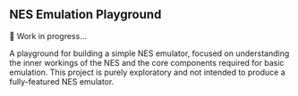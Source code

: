 NES Emulation Playground
------------------------

:construction: Work in progress...

A playground for building a simple NES emulator, focused on understanding the inner workings of the NES
and the core components required for basic emulation. This project is purely exploratory and not intended
to produce a fully-featured NES emulator.
